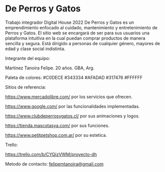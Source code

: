 # De Perros y Gatos
Trabajo integrador Digital House 2022
De Perros y Gatos es un emprendimiento enfocado al cuidado, mantenimiento y entretenimiento de Perros y Gatos.
El sitio web se encargará de ser para sus usuarios una plataforma intuitiva en la cual puedan comprar productos de manera sencilla y segura. Está dirigido a personas de cualquier género, mayores de edad y clase social indistinta.



Integrante del equipo:

  Martinez Tanoira Felipe. 20 años. GBA, Arg.


Paleta de colores:
#C0DECE
#343334
#AFADAD
#317476
#FFFFFF


Sitios de referencia:

https://www.mercadolibre.com/ por los servicios que ofrecen.

https://www.google.com/ por las funcionalidades implementadas.

https://www.clubdeperrosygatos.cl/ por sus animaciones y logos.

https://tienda.mascotasya.com/ por sus funciones.

https://www.petitpetshop.com.ar/ por su estetica.

Trello:

  https://trello.com/b/CYQjzVWM/proyecto-dh



Metodo de contacto: felipemtanoira@gmail.com

